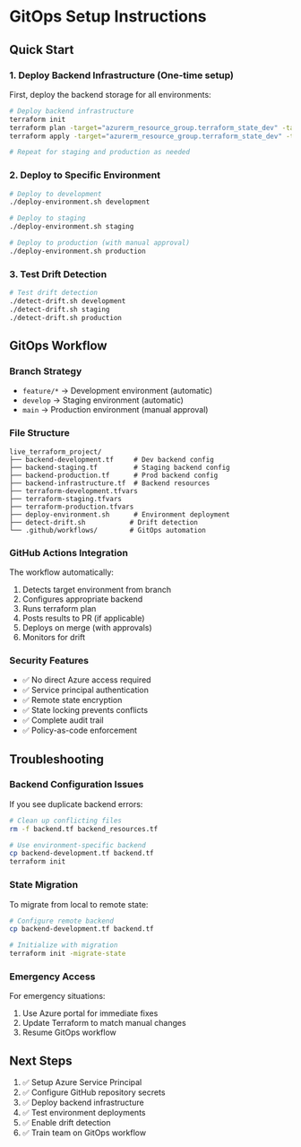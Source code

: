 # GitOps Setup Instructions

## Quick Start

### 1. Deploy Backend Infrastructure (One-time setup)

First, deploy the backend storage for all environments:

```bash
# Deploy backend infrastructure
terraform init
terraform plan -target="azurerm_resource_group.terraform_state_dev" -target="azurerm_storage_account.terraform_state_dev" -target="azurerm_storage_container.terraform_state_dev"
terraform apply -target="azurerm_resource_group.terraform_state_dev" -target="azurerm_storage_account.terraform_state_dev" -target="azurerm_storage_container.terraform_state_dev"

# Repeat for staging and production as needed
```

### 2. Deploy to Specific Environment

```bash
# Deploy to development
./deploy-environment.sh development

# Deploy to staging  
./deploy-environment.sh staging

# Deploy to production (with manual approval)
./deploy-environment.sh production
```

### 3. Test Drift Detection

```bash
# Test drift detection
./detect-drift.sh development
./detect-drift.sh staging
./detect-drift.sh production
```

## GitOps Workflow

### Branch Strategy
- `feature/*` → Development environment (automatic)
- `develop` → Staging environment (automatic)
- `main` → Production environment (manual approval)

### File Structure
```
live_terraform_project/
├── backend-development.tf     # Dev backend config
├── backend-staging.tf         # Staging backend config  
├── backend-production.tf      # Prod backend config
├── backend-infrastructure.tf  # Backend resources
├── terraform-development.tfvars
├── terraform-staging.tfvars
├── terraform-production.tfvars
├── deploy-environment.sh      # Environment deployment
├── detect-drift.sh           # Drift detection
└── .github/workflows/        # GitOps automation
```

### GitHub Actions Integration

The workflow automatically:
1. Detects target environment from branch
2. Configures appropriate backend
3. Runs terraform plan
4. Posts results to PR (if applicable)  
5. Deploys on merge (with approvals)
6. Monitors for drift

### Security Features

- ✅ No direct Azure access required
- ✅ Service principal authentication
- ✅ Remote state encryption
- ✅ State locking prevents conflicts
- ✅ Complete audit trail
- ✅ Policy-as-code enforcement

## Troubleshooting

### Backend Configuration Issues
If you see duplicate backend errors:
```bash
# Clean up conflicting files
rm -f backend.tf backend_resources.tf

# Use environment-specific backend
cp backend-development.tf backend.tf
terraform init
```

### State Migration
To migrate from local to remote state:
```bash
# Configure remote backend
cp backend-development.tf backend.tf

# Initialize with migration
terraform init -migrate-state
```

### Emergency Access
For emergency situations:
1. Use Azure portal for immediate fixes
2. Update Terraform to match manual changes
3. Resume GitOps workflow

## Next Steps

1. ✅ Setup Azure Service Principal  
2. ✅ Configure GitHub repository secrets
3. ✅ Deploy backend infrastructure
4. ✅ Test environment deployments
5. ✅ Enable drift detection
6. ✅ Train team on GitOps workflow
